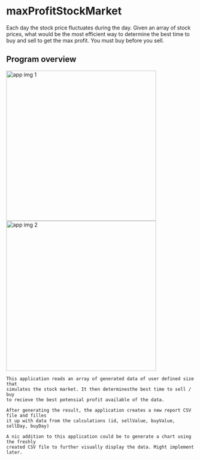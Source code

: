 # maxProfitStockMarket
Each day the stock price fluctuates during the day.  Given an array of stock prices, what would be the most efficient way to determine the best time to buy and sell to get the max profit. You must buy before you sell.
<br>

## Program overview
<p float="left">
  <img src="https://github.com/sanderhelleso/maxProfitStockMarket/blob/master/maxProfit/screenshots/maxProfit1.jpg" alt="app img 1" width=400 height=400 />
  <img src="https://github.com/sanderhelleso/maxProfitStockMarket/blob/master/maxProfit/screenshots/maxProfit2.jpg" alt="app img 2" width=400 height=400 />
</p>

```
This application reads an array of generated data of user defined size that 
simulates the stock market. It then determinesthe best time to sell / buy 
to recieve the best potensial profit available of the data.

After generating the result, the application creates a new report CSV file and filles
it up with data from the calculations (id, sellValue, buyValue, sellDay, buyDay)

A nic addition to this application could be to generate a chart using the freshly
created CSV file to further visually display the data. Might implement later.
```
